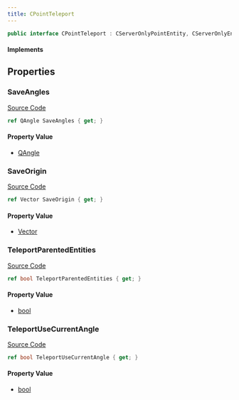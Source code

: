 ```yaml
---
title: CPointTeleport
---
```


```csharp
public interface CPointTeleport : CServerOnlyPointEntity, CServerOnlyEntity, CBaseEntity, CEntityInstance, ISchemaClass<CEntityInstance>, ISchemaClass<CBaseEntity>, ISchemaClass<CServerOnlyEntity>, ISchemaClass<CServerOnlyPointEntity>, ISchemaClass<CPointTeleport>, ISchemaField, ISchemaClass, INativeHandle
```

#### Implements

## Properties

### SaveAngles

[Source Code](https://github.com/swiftly-solution/swiftlys2/blob/beta/managed/src/SwiftlyS2.Generated/Schemas/Interfaces/CPointTeleport.cs#L18)

```csharp
ref QAngle SaveAngles { get; }
```

#### Property Value

- [QAngle](/docs/api/shared/natives/qangle)

### SaveOrigin

[Source Code](https://github.com/swiftly-solution/swiftlys2/blob/beta/managed/src/SwiftlyS2.Generated/Schemas/Interfaces/CPointTeleport.cs#L16)

```csharp
ref Vector SaveOrigin { get; }
```

#### Property Value

- [Vector](/docs/api/shared/natives/vector)

### TeleportParentedEntities

[Source Code](https://github.com/swiftly-solution/swiftlys2/blob/beta/managed/src/SwiftlyS2.Generated/Schemas/Interfaces/CPointTeleport.cs#L20)

```csharp
ref bool TeleportParentedEntities { get; }
```

#### Property Value

- [bool](https://learn.microsoft.com/dotnet/api/system.boolean)

### TeleportUseCurrentAngle

[Source Code](https://github.com/swiftly-solution/swiftlys2/blob/beta/managed/src/SwiftlyS2.Generated/Schemas/Interfaces/CPointTeleport.cs#L22)

```csharp
ref bool TeleportUseCurrentAngle { get; }
```

#### Property Value

- [bool](https://learn.microsoft.com/dotnet/api/system.boolean)

